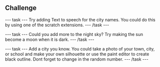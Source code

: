 ## Challenge

--- task ---
Try adding Text to speech for the city names. You could do this by using one of the scratch extensions.
--- /task ---

--- task ---
Could you add more to the night sky? Try making the sun become a moon when it is dark.
--- /task ---

--- task ---
Add a city you know. You could take a photo of your town, city, or school and make your own silhouette or use the paint editor to create black outline. Dont forget to change in the random number.
--- /task ---

